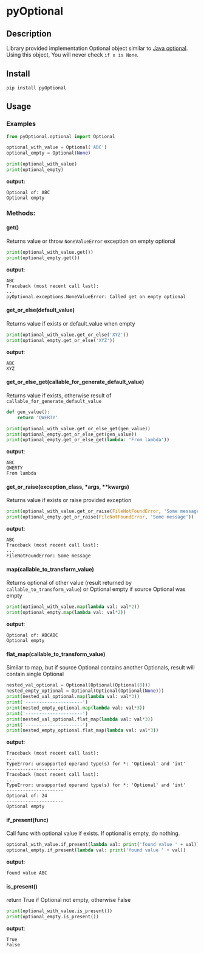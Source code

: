 # pyOptional

## Description
Library provided implementation Optional object similar to [Java optional](https://docs.oracle.com/javase/8/docs/api/java/util/Optional.html). Using this object, You will never check `if x is None`.

## Install
`pip install pyOptional`

## Usage

### Examples

```python
from pyOptional.optional import Optional

optional_with_value = Optional('ABC')
optional_empty = Optional(None)

print(optional_with_value)
print(optional_empty)
```

**output:**
```
Optional of: ABC
Optional empty
```

### Methods:

#### get()
Returns value or throw `NoneValueError` exception on empty optional
```python
print(optional_with_value.get())
print(optional_empty.get())
```

**output**:
```
ABC
Traceback (most recent call last):
...
pyOptional.exceptions.NoneValueError: Called get on empty optional
```

#### get_or_else(default_value)
Returns value if exists or default_value when empty
```python
print(optional_with_value.get_or_else('XYZ'))
print(optional_empty.get_or_else('XYZ'))
```

**output**:
```
ABC
XYZ
```

#### get_or_else_get(callable_for_generate_default_value)
Returns value if exists, otherwise result of `callable_for_generate_default_value`
```python
def gen_value():
    return 'QWERTY'

print(optional_with_value.get_or_else_get(gen_value))
print(optional_empty.get_or_else_get(gen_value))
print(optional_empty.get_or_else_get(lambda: 'From lambda'))
```

**output**:
```
ABC
QWERTY
From lambda
```

#### get_or_raise(exception_class, *args, **kwargs)
Returns value if exists or raise provided exception
```python
print(optional_with_value.get_or_raise(FileNotFoundError, 'Some message'))
print(optional_empty.get_or_raise(FileNotFoundError, 'Some message'))
```

**output**:
```
ABC
Traceback (most recent call last):
...
FileNotFoundError: Some message
```

#### map(callable_to_transform_value)
Returns optional of other value (result returned by `callable_to_transform_value`) or Optional empty if source Optional was empty
```python
print(optional_with_value.map(lambda val: val*2))
print(optional_empty.map(lambda val: val*2))
```

**output**:
```
Optional of: ABCABC
Optional empty
```

#### flat_map(callable_to_transform_value)
Similar to map, but if source Optional contains another Optionals, result will contain single Optional
```python
nested_val_optional = Optional(Optional(Optional(8)))
nested_empty_optional = Optional(Optional(Optional(None)))
print(nested_val_optional.map(lambda val: val*3))
print('---------------------')
print(nested_empty_optional.map(lambda val: val*3))
print('---------------------')
print(nested_val_optional.flat_map(lambda val: val*3))
print('---------------------')
print(nested_empty_optional.flat_map(lambda val: val*3))
```

**output**:
```
Traceback (most recent call last):
...
TypeError: unsupported operand type(s) for *: 'Optional' and 'int'
---------------------
Traceback (most recent call last):
...
TypeError: unsupported operand type(s) for *: 'Optional' and 'int'
---------------------
Optional of: 24
---------------------
Optional empty
```

#### if_present(func)
Call func with optional value if exists. If optional is empty, do nothing.

```python
optional_with_value.if_present(lambda val: print('found value ' + val))
optional_empty.if_present(lambda val: print('found value ' + val))
```

**output**:
```
found value ABC
```

#### is_present()
return True if Optional not empty, otherwise False

```python
print(optional_with_value.is_present())
print(optional_empty.is_present())
```

**output**:
```
True
False
```